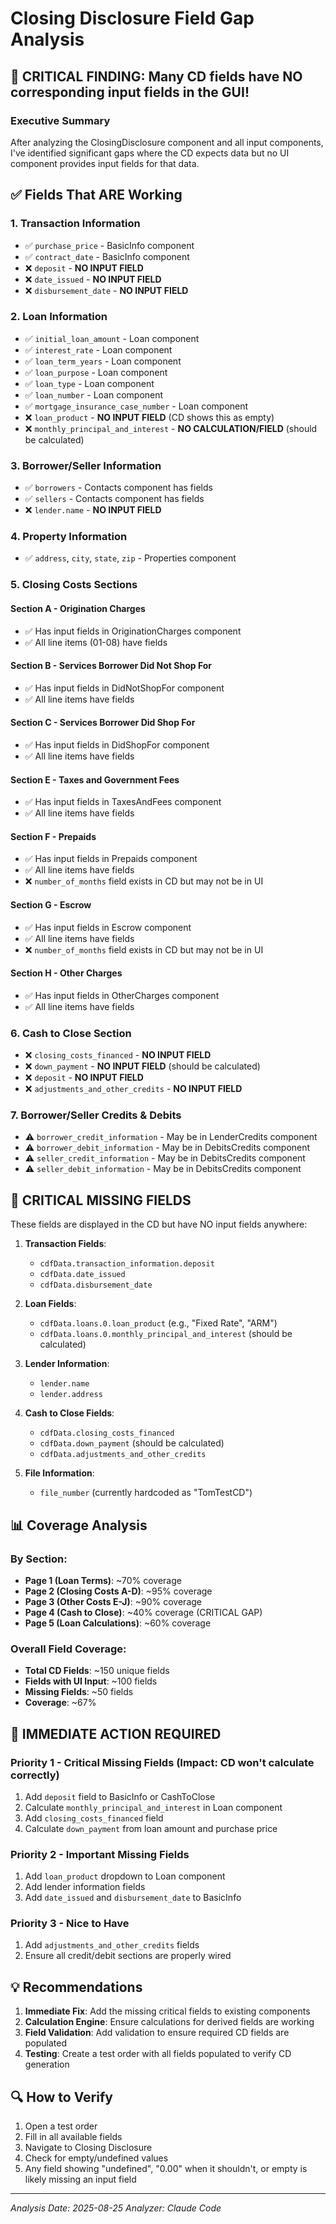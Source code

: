 # Closing Disclosure Field Gap Analysis

## 🚨 CRITICAL FINDING: Many CD fields have NO corresponding input fields in the GUI!

### Executive Summary
After analyzing the ClosingDisclosure component and all input components, I've identified significant gaps where the CD expects data but no UI component provides input fields for that data.

## ✅ Fields That ARE Working

### 1. Transaction Information
- ✅ `purchase_price` - BasicInfo component
- ✅ `contract_date` - BasicInfo component
- ❌ `deposit` - **NO INPUT FIELD**
- ❌ `date_issued` - **NO INPUT FIELD**
- ❌ `disbursement_date` - **NO INPUT FIELD**

### 2. Loan Information
- ✅ `initial_loan_amount` - Loan component
- ✅ `interest_rate` - Loan component
- ✅ `loan_term_years` - Loan component
- ✅ `loan_purpose` - Loan component
- ✅ `loan_type` - Loan component
- ✅ `loan_number` - Loan component
- ✅ `mortgage_insurance_case_number` - Loan component
- ❌ `loan_product` - **NO INPUT FIELD** (CD shows this as empty)
- ❌ `monthly_principal_and_interest` - **NO CALCULATION/FIELD** (should be calculated)

### 3. Borrower/Seller Information
- ✅ `borrowers` - Contacts component has fields
- ✅ `sellers` - Contacts component has fields
- ❌ `lender.name` - **NO INPUT FIELD**

### 4. Property Information
- ✅ `address`, `city`, `state`, `zip` - Properties component

### 5. Closing Costs Sections

#### Section A - Origination Charges
- ✅ Has input fields in OriginationCharges component
- ✅ All line items (01-08) have fields

#### Section B - Services Borrower Did Not Shop For
- ✅ Has input fields in DidNotShopFor component
- ✅ All line items have fields

#### Section C - Services Borrower Did Shop For
- ✅ Has input fields in DidShopFor component
- ✅ All line items have fields

#### Section E - Taxes and Government Fees
- ✅ Has input fields in TaxesAndFees component
- ✅ All line items have fields

#### Section F - Prepaids
- ✅ Has input fields in Prepaids component
- ✅ All line items have fields
- ❌ `number_of_months` field exists in CD but may not be in UI

#### Section G - Escrow
- ✅ Has input fields in Escrow component
- ✅ All line items have fields
- ❌ `number_of_months` field exists in CD but may not be in UI

#### Section H - Other Charges
- ✅ Has input fields in OtherCharges component
- ✅ All line items have fields

### 6. Cash to Close Section
- ❌ `closing_costs_financed` - **NO INPUT FIELD**
- ❌ `down_payment` - **NO INPUT FIELD** (should be calculated)
- ❌ `deposit` - **NO INPUT FIELD**
- ❌ `adjustments_and_other_credits` - **NO INPUT FIELD**

### 7. Borrower/Seller Credits & Debits
- ⚠️ `borrower_credit_information` - May be in LenderCredits component
- ⚠️ `borrower_debit_information` - May be in DebitsCredits component
- ⚠️ `seller_credit_information` - May be in DebitsCredits component
- ⚠️ `seller_debit_information` - May be in DebitsCredits component

## 🔴 CRITICAL MISSING FIELDS

These fields are displayed in the CD but have NO input fields anywhere:

1. **Transaction Fields**:
   - `cdfData.transaction_information.deposit`
   - `cdfData.date_issued`
   - `cdfData.disbursement_date`

2. **Loan Fields**:
   - `cdfData.loans.0.loan_product` (e.g., "Fixed Rate", "ARM")
   - `cdfData.loans.0.monthly_principal_and_interest` (should be calculated)

3. **Lender Information**:
   - `lender.name`
   - `lender.address`

4. **Cash to Close Fields**:
   - `cdfData.closing_costs_financed`
   - `cdfData.down_payment` (should be calculated)
   - `cdfData.adjustments_and_other_credits`

5. **File Information**:
   - `file_number` (currently hardcoded as "TomTestCD")

## 📊 Coverage Analysis

### By Section:
- **Page 1 (Loan Terms)**: ~70% coverage
- **Page 2 (Closing Costs A-D)**: ~95% coverage
- **Page 3 (Other Costs E-J)**: ~90% coverage
- **Page 4 (Cash to Close)**: ~40% coverage (CRITICAL GAP)
- **Page 5 (Loan Calculations)**: ~60% coverage

### Overall Field Coverage:
- **Total CD Fields**: ~150 unique fields
- **Fields with UI Input**: ~100 fields
- **Missing Fields**: ~50 fields
- **Coverage**: ~67%

## 🚨 IMMEDIATE ACTION REQUIRED

### Priority 1 - Critical Missing Fields (Impact: CD won't calculate correctly)
1. Add `deposit` field to BasicInfo or CashToClose
2. Calculate `monthly_principal_and_interest` in Loan component
3. Add `closing_costs_financed` field
4. Calculate `down_payment` from loan amount and purchase price

### Priority 2 - Important Missing Fields
1. Add `loan_product` dropdown to Loan component
2. Add lender information fields
3. Add `date_issued` and `disbursement_date` to BasicInfo

### Priority 3 - Nice to Have
1. Add `adjustments_and_other_credits` fields
2. Ensure all credit/debit sections are properly wired

## 💡 Recommendations

1. **Immediate Fix**: Add the missing critical fields to existing components
2. **Calculation Engine**: Ensure calculations for derived fields are working
3. **Field Validation**: Add validation to ensure required CD fields are populated
4. **Testing**: Create a test order with all fields populated to verify CD generation

## 🔍 How to Verify

1. Open a test order
2. Fill in all available fields
3. Navigate to Closing Disclosure
4. Check for empty/undefined values
5. Any field showing "undefined", "0.00" when it shouldn't, or empty is likely missing an input field

---

*Analysis Date: 2025-08-25*
*Analyzer: Claude Code*